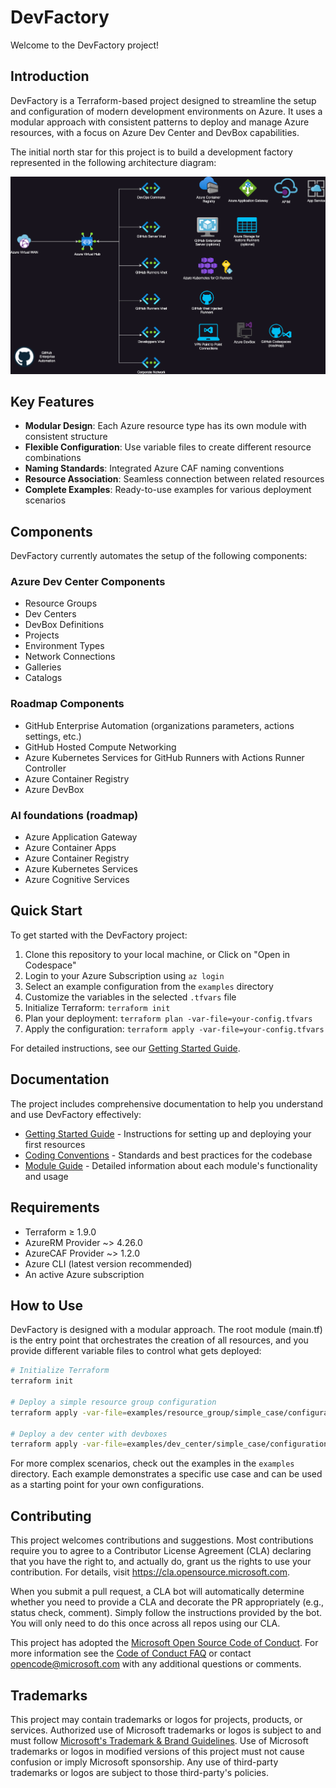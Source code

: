 # DevFactory

Welcome to the DevFactory project!

## Introduction

DevFactory is a Terraform-based project designed to streamline the setup and configuration of modern development environments on Azure. It uses a modular approach with consistent patterns to deploy and manage Azure resources, with a focus on Azure Dev Center and DevBox capabilities.

The initial north star for this project is to build a development factory represented in the following architecture diagram:

![DevFactory](docs/images/devfactoryv1.png)

## Key Features

- **Modular Design**: Each Azure resource type has its own module with consistent structure
- **Flexible Configuration**: Use variable files to create different resource combinations
- **Naming Standards**: Integrated Azure CAF naming conventions
- **Resource Association**: Seamless connection between related resources
- **Complete Examples**: Ready-to-use examples for various deployment scenarios

## Components

DevFactory currently automates the setup of the following components:

### Azure Dev Center Components

- Resource Groups
- Dev Centers
- DevBox Definitions
- Projects
- Environment Types
- Network Connections
- Galleries
- Catalogs

### Roadmap Components

- GitHub Enterprise Automation (organizations parameters, actions settings, etc.)
- GitHub Hosted Compute Networking
- Azure Kubernetes Services for GitHub Runners with Actions Runner Controller
- Azure Container Registry
- Azure DevBox

### AI foundations (roadmap)

- Azure Application Gateway
- Azure Container Apps
- Azure Container Registry
- Azure Kubernetes Services
- Azure Cognitive Services

## Quick Start

To get started with the DevFactory project:

1. Clone this repository to your local machine, or Click on "Open in Codespace"
2. Login to your Azure Subscription using `az login`
3. Select an example configuration from the `examples` directory
4. Customize the variables in the selected `.tfvars` file
5. Initialize Terraform: `terraform init`
6. Plan your deployment: `terraform plan -var-file=your-config.tfvars`
7. Apply the configuration: `terraform apply -var-file=your-config.tfvars`

For detailed instructions, see our [Getting Started Guide](docs/getting_started.md).

## Documentation

The project includes comprehensive documentation to help you understand and use DevFactory effectively:

- [Getting Started Guide](docs/getting_started.md) - Instructions for setting up and deploying your first resources
- [Coding Conventions](docs/conventions.md) - Standards and best practices for the codebase
- [Module Guide](docs/module_guide.md) - Detailed information about each module's functionality and usage

## Requirements

- Terraform ≥ 1.9.0
- AzureRM Provider ~> 4.26.0
- AzureCAF Provider ~> 1.2.0
- Azure CLI (latest version recommended)
- An active Azure subscription

## How to Use

DevFactory is designed with a modular approach. The root module (main.tf) is the entry point that orchestrates the creation of all resources, and you provide different variable files to control what gets deployed:

```bash
# Initialize Terraform
terraform init

# Deploy a simple resource group configuration
terraform apply -var-file=examples/resource_group/simple_case/configuration.tfvars

# Deploy a dev center with devboxes
terraform apply -var-file=examples/dev_center/simple_case/configuration.tfvars
```

For more complex scenarios, check out the examples in the `examples` directory. Each example demonstrates a specific use case and can be used as a starting point for your own configurations.

## Contributing

This project welcomes contributions and suggestions.  Most contributions require you to agree to a
Contributor License Agreement (CLA) declaring that you have the right to, and actually do, grant us
the rights to use your contribution. For details, visit https://cla.opensource.microsoft.com.

When you submit a pull request, a CLA bot will automatically determine whether you need to provide
a CLA and decorate the PR appropriately (e.g., status check, comment). Simply follow the instructions
provided by the bot. You will only need to do this once across all repos using our CLA.

This project has adopted the [Microsoft Open Source Code of Conduct](https://opensource.microsoft.com/codeofconduct/).
For more information see the [Code of Conduct FAQ](https://opensource.microsoft.com/codeofconduct/faq/) or
contact [opencode@microsoft.com](mailto:opencode@microsoft.com) with any additional questions or comments.

## Trademarks

This project may contain trademarks or logos for projects, products, or services. Authorized use of Microsoft
trademarks or logos is subject to and must follow
[Microsoft's Trademark & Brand Guidelines](https://www.microsoft.com/en-us/legal/intellectualproperty/trademarks/usage/general).
Use of Microsoft trademarks or logos in modified versions of this project must not cause confusion or imply Microsoft sponsorship.
Any use of third-party trademarks or logos are subject to those third-party's policies.
